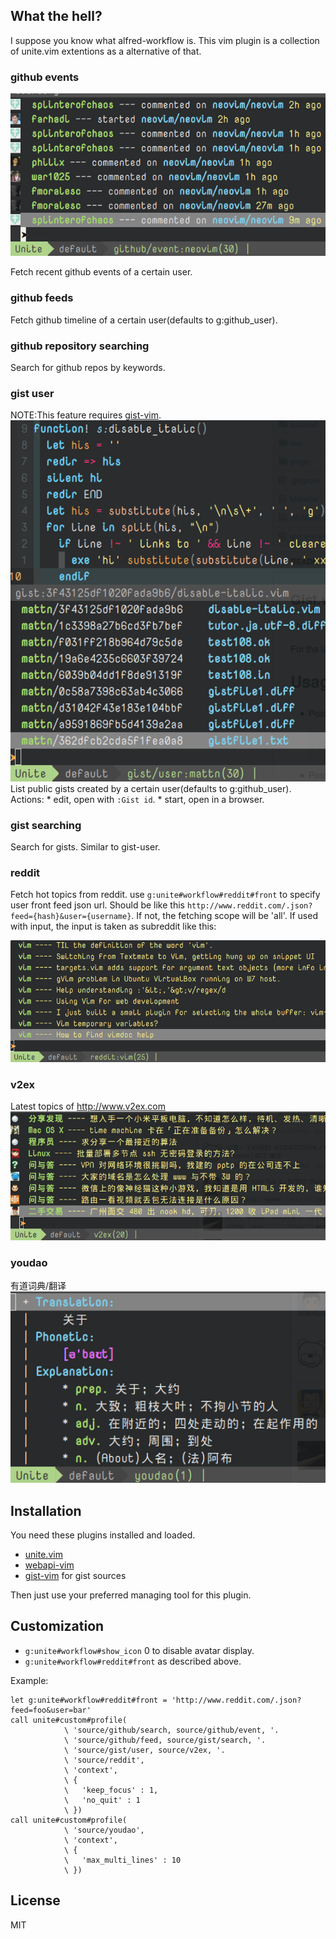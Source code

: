 ## What the hell?

I suppose you know what alfred-workflow is.
This vim plugin is a collection of unite.vim extentions as a alternative of that.

### github events

![ge](./screenshots/github_event.png)

Fetch recent github events of a certain user.

### github feeds

Fetch github timeline of a certain user(defaults to g:github_user).

### github repository searching

Search for github repos by keywords.

### gist user

NOTE:This feature requires [gist-vim](https://github.com/mattn/gist-vim).
![gu](./screenshots/gist_user.png)
List public gists created by a certain user(defaults to g:github_user).
Actions:
    * edit, open with `:Gist id`.
    * start, open in a browser.

### gist searching

Search for gists.
Similar to gist-user.

### reddit

Fetch hot topics from reddit.
use `g:unite#workflow#reddit#front` to specify user front feed json url.
Should be like this `http://www.reddit.com/.json?feed={hash}&user={username}`.
If not, the fetching scope will be 'all'.
If used with input, the input is taken as subreddit like this:

![re](./screenshots/reddit.png)

### v2ex

Latest topics of http://www.v2ex.com
![v2](./screenshots/v2ex.png)

### youdao

有道词典/翻译
![yd](./screenshots/youdao.png)

## Installation

You need these plugins installed and loaded.

* [unite.vim](https://github.com/shougo/unite.vim)
* [webapi-vim](https://github.com/mattn/webapi-vim)
* [gist-vim](https://github.com/mattn/gist-vim) for gist sources

Then just use your preferred managing tool for this plugin.

## Customization

* `g:unite#workflow#show_icon` 0 to disable avatar display.
* `g:unite#workflow#reddit#front` as described above.

Example:

``` vim
let g:unite#workflow#reddit#front = 'http://www.reddit.com/.json?feed=foo&user=bar'
call unite#custom#profile(
            \ 'source/github/search, source/github/event, '.
            \ 'source/github/feed, source/gist/search, '.
            \ 'source/gist/user, source/v2ex, '.
            \ 'source/reddit',
            \ 'context',
            \ {
            \   'keep_focus' : 1,
            \   'no_quit' : 1
            \ })
call unite#custom#profile(
            \ 'source/youdao',
            \ 'context',
            \ {
            \   'max_multi_lines' : 10
            \ })
```

## License

MIT
